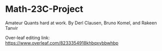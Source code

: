 # Math-23C-Project
Amateur Quants hard at work. By Derl Clausen, Bruno Komel, and Rakeen Tanvir


Over-leaf editing link: https://www.overleaf.com/8233354918khbqxybbwhbp